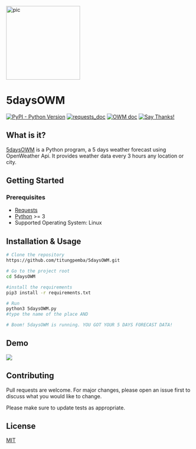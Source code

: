 <a data-flickr-embed="true" href="https://github.com/titungpemba/" title="pic"><img src="https://live.staticflickr.com/65535/49657768253_4b648e694e_m.jpg" width="200" height="200" alt="pic"></a>

#  5daysOWM 
[![PyPI - Python Version](https://img.shields.io/pypi/pyversions/pyowm.svg)](https://img.shields.io/pypi/pyversions/pyowm.svg)
[![requests_doc](https://readthedocs.org/projects/requests/badge/?version=latest)](https://requests.readthedocs.io/en/master/)
[![OWM doc](https://img.shields.io/badge/Doc-OpenWeatherAPI%20doc-blue)](https://openweathermap.org/forecast5)
[![Say Thanks!](https://img.shields.io/badge/Say%20Thanks-!-1EAEDB.svg)](https://saythanks.io/to/titungpemba)

## What is it?

[5daysOWM](https://github.com/titungpemba/5daysOWM) is a Python program, a 5 days weather forecast using OpenWeather Api. It provides weather data every 3 hours any location or city.

## Getting Started

### Prerequisites

- [Requests](https://pypi.org/project/requests/)
- [Python](https://www.python.org/downloads/) >= 3
- Supported Operating System: Linux

## Installation & Usage

```sh
# Clone the repository
https://github.com/titungpemba/5daysOWM.git

# Go to the project root
cd 5daysOWM

#install the requirements
pip3 install -r requirements.txt

# Run
python3 5daysOWM.py
#type the name of the place AND

# Boom! 5daysOWM is running. YOU GOT YOUR 5 DAYS FORECAST DATA!
```

## Demo

<img src="https://media.giphy.com/media/MEG8QeeyQRfbHrkUJD/giphy.gif"/>

## Contributing

Pull requests are welcome. For major changes, please open an issue first to discuss what you would like to change.

Please make sure to update tests as appropriate.

## License

[MIT](https://choosealicense.com/licenses/mit/)